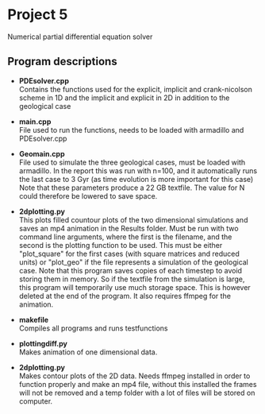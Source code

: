# Project 5  
Numerical partial differential equation solver 

## Program descriptions  
- **PDEsolver.cpp**  
Contains the functions used for the explicit, implicit and crank-nicolson scheme in 1D and the implicit and  explicit in 2D in addition to the geological case

- **main.cpp**  
File used to run the functions, needs to be loaded with armadillo and PDEsolver.cpp

- **Geomain.cpp**  
File used to simulate the three geological cases, must be loaded with armadillo.
In the report this was run with n=100, and it automatically runs the last case to 3 Gyr (as time evolution is more important for this case)
Note that these parameters produce a 22 GB textfile. The value for N could therefore be lowered to save space.  

- **2dplotting.py**  
This plots filled countour plots of the two dimensional simulations and saves an mp4 animation in the Results folder. Must be run with two command line arguments, where the first is the filename, and the second is the plotting function to be used. This must be either "plot_square" for the first cases (with square matrices and reduced units) or "plot_geo" if the file represents a simulation of the geological case. Note that this program saves copies of each timestep to avoid storing them in memory. So if the textfile from the simulation is large, this program will temporarily use much storage space. This is however deleted at the end of the program. It also requires ffmpeg for the animation.
 
- **makefile**  
Compiles all programs and runs testfunctions 

- **plottingdiff.py**  
Makes animation of one dimensional data.

- **2dplotting.py**  
Makes contour plots of the 2D data. Needs ffmpeg installed in order to function properly and make an mp4 file, without this installed the frames will not be removed and a temp folder with a lot of files will be stored on computer. 

